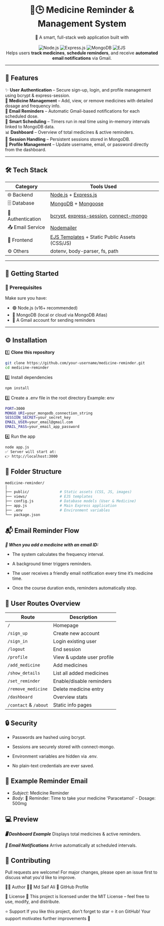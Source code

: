 <p align="center">
  <h1 align="center">💊🕒 Medicine Reminder & Management System</h1>
  <p align="center">
    🧠 A smart, full-stack web application built with <br>
    <br>
    <img src="https://img.shields.io/badge/Node.js-339933?logo=node.js&logoColor=white" alt="Node.js">
    <img src="https://img.shields.io/badge/Express.js-000000?logo=express&logoColor=white" alt="Express.js">
    <img src="https://img.shields.io/badge/MongoDB-47A248?logo=mongodb&logoColor=white" alt="MongoDB">
    <img src="https://img.shields.io/badge/EJS-FFD700?logo=ejs&logoColor=black" alt="EJS">
    <br>
    Helps users <strong>track medicines</strong>, <strong>schedule reminders</strong>, and receive <strong>automated email notifications</strong> via Gmail.
  </p>
</p>

---

## 🌟 Features  

✨ **User Authentication** – Secure sign-up, login, and profile management using bcrypt & express-session.  
💉 **Medicine Management** – Add, view, or remove medicines with detailed dosage and frequency info.  
📩 **Email Reminders** – Automatic Gmail-based notifications for each scheduled dose.  
📅 **Smart Scheduling** – Timers run in real time using in-memory intervals linked to MongoDB data.  
📊 **Dashboard** – Overview of total medicines & active reminders.  
🔐 **Session Handling** – Persistent sessions stored in MongoDB.  
🧾 **Profile Management** – Update username, email, or password directly from the dashboard.  

---

## 🛠️ Tech Stack  

| Category | Tools Used |
|-----------|-------------|
| 🌐 Backend | [Node.js](https://nodejs.org/) + [Express.js](https://expressjs.com/) |
| 🗄️ Database | [MongoDB](https://www.mongodb.com/) + [Mongoose](https://mongoosejs.com/) |
| 🔐 Authentication | [bcrypt](https://www.npmjs.com/package/bcrypt), [express-session](https://www.npmjs.com/package/express-session), [connect-mongo](https://www.npmjs.com/package/connect-mongo) |
| 📤 Email Service | [Nodemailer](https://nodemailer.com/about/) |
| 🎨 Frontend | [EJS Templates](https://ejs.co/) + Static Public Assets (CSS/JS) |
| ⚙️ Others | dotenv, body-parser, fs, path |

---

## 🚀 Getting Started  

### 🧩 Prerequisites  
Make sure you have:  
- 🟢 Node.js (v16+ recommended)  
- 🍃 MongoDB (local or cloud via MongoDB Atlas)  
- 📧 A Gmail account for sending reminders  

---

## ⚙️ Installation  

1️⃣ **Clone this repository**
```bash
git clone https://github.com/your-username/medicine-reminder.git
cd medicine-reminder
```
2️⃣ Install dependencies

```bash
npm install
```
3️⃣ Create a .env file in the root directory
Example:
env
```bash
PORT=3000
MONGO_URI=your_mongodb_connection_string
SESSION_SECRET=your_secret_key
EMAIL_USER=your_email@gmail.com
EMAIL_PASS=your_email_app_password
```
4️⃣ Run the app

```bash
node app.js
✅ Server will start at:
👉 http://localhost:3000
```

## 📁 Folder Structure
```bash
medicine-reminder/
│
├── public/              # Static assets (CSS, JS, images)
├── views/               # EJS templates
├── config.js            # Database models (User & Medicine)
├── app.js               # Main Express application
├── .env                 # Environment variables
└── package.json
```
## 📬 Email Reminder Flow

***📌 When you add a medicine with an email ID:***

- The system calculates the frequency interval.

- A background timer triggers reminders.

- The user receives a friendly email notification every time it’s medicine time.

- Once the course duration ends, reminders automatically stop.

## 👤 User Routes Overview

| Route                 | Description                |
| --------------------- | -------------------------- |
| `/`                   | Homepage                   |
| `/sign_up`            | Create new account         |
| `/sign_in`            | Login existing user        |
| `/logout`             | End session                |
| `/profile`            | View & update user profile |
| `/add_medicine`       | Add medicines              |
| `/show_details`       | List all added medicines   |
| `/set_reminder`       | Enable/disable reminders   |
| `/remove_medicine`    | Delete medicine entry      |
| `/dashboard`          | Overview stats             |
| `/contact` & `/about` | Static info pages          |

## 🔒 Security
- Passwords are hashed using bcrypt.

- Sessions are securely stored with connect-mongo.

- Environment variables are hidden via .env.

- No plain-text credentials are ever saved.

## 📧 Example Reminder Email
- *Subject:* Medicine Reminder
- *Body:* 💊 Reminder: Time to take your medicine 'Paracetamol' - Dosage: 500mg

## 💻 Preview

***🖥️ Dashboard Example***
Displays total medicines & active reminders.

***📩 Email Notifications***
Arrive automatically at scheduled intervals.

## 🤝 Contributing

Pull requests are welcome! For major changes, please open an issue first to discuss what you'd like to improve.

🧑‍💻 Author
👨‍💻 Md Saif Ali
🔗 GitHub Profile

📄 License
🪪 This project is licensed under the MIT License – feel free to use, modify, and distribute.

⭐ Support
If you like this project, don’t forget to star ⭐ it on GitHub!
Your support motivates further improvements 💖
